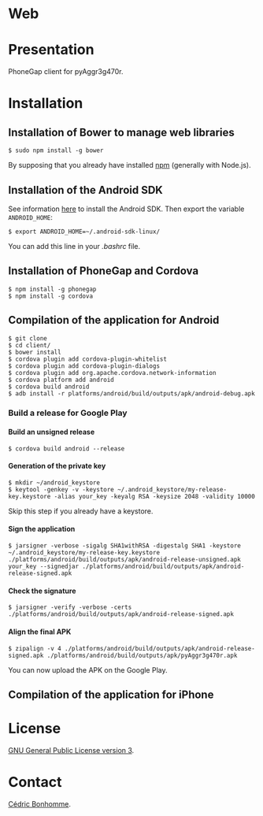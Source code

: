 Web
===

# Presentation

PhoneGap client for pyAggr3g470r.

# Installation

## Installation of Bower to manage web libraries

    $ sudo npm install -g bower

By supposing that you already have installed [npm](https://www.npmjs.com)
(generally with Node.js).

## Installation of the Android SDK

See information [here](https://developer.android.com/sdk) to install the Android
SDK. Then export the variable ``ANDROID_HOME``:

    $ export ANDROID_HOME=~/.android-sdk-linux/

You can add this line in your *.bashrc* file.

## Installation of PhoneGap and Cordova

    $ npm install -g phonegap
    $ npm install -g cordova

## Compilation of the application for Android

    $ git clone
    $ cd client/
    $ bower install
    $ cordova plugin add cordova-plugin-whitelist
    $ cordova plugin add cordova-plugin-dialogs
    $ cordova plugin add org.apache.cordova.network-information
    $ cordova platform add android
    $ cordova build android
    $ adb install -r platforms/android/build/outputs/apk/android-debug.apk

### Build a release for Google Play

#### Build an unsigned release

    $ cordova build android --release

#### Generation of the private key

    $ mkdir ~/android_keystore
    $ keytool -genkey -v -keystore ~/.android_keystore/my-release-key.keystore -alias your_key -keyalg RSA -keysize 2048 -validity 10000

Skip this step if you already have a keystore.

#### Sign the application

    $ jarsigner -verbose -sigalg SHA1withRSA -digestalg SHA1 -keystore ~/.android_keystore/my-release-key.keystore ./platforms/android/build/outputs/apk/android-release-unsigned.apk your_key --signedjar ./platforms/android/build/outputs/apk/android-release-signed.apk

#### Check the signature

    $ jarsigner -verify -verbose -certs ./platforms/android/build/outputs/apk/android-release-signed.apk

#### Align the final APK

    $ zipalign -v 4 ./platforms/android/build/outputs/apk/android-release-signed.apk ./platforms/android/build/outputs/apk/pyAggr3g470r.apk

You can now upload the APK on the Google Play.


## Compilation of the application for iPhone

# License

[GNU General Public License version 3](https://www.gnu.org/licenses/gpl-3.0.html).

# Contact

[Cédric Bonhomme](https://www.cedricbonhomme.org).
